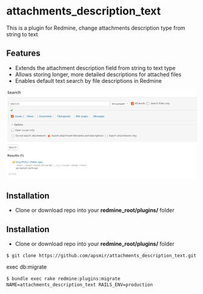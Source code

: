 # attachments_description_text
This is a plugin for Redmine, change attachments description type from string to text

Features
----------------------

* Extends the attachment description field from string to text type
* Allows storing longer, more detailed descriptions for attached files
* Enables default text search by file descriptions in Redmine 

![default text search by file descriptions](docs/image1.png)

Installation
----------------------

* Clone or download repo into your **redmine_root/plugins/** folder

Installation
----------------------

* Clone or download repo into your **redmine_root/plugins/** folder

```
$ git clone https://github.com/apsmir/attachments_description_text.git
```


exec db:migrate 

```
$ bundle exec rake redmine:plugins:migrate NAME=attachments_description_text RAILS_ENV=production

